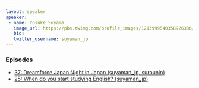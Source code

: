 ```yaml
---
layout: speaker
speaker:
 - name: Yosuke Suyama
   image_url: https://pbs.twimg.com/profile_images/1213999540358926336/eBAQWuzP_400x400.jpg
   bio:
   twitter_username: suyaman_jp
---
```


### Episodes

- [37: Dreamforce Japan Night in Japan (suyaman_jp, surounin)](/037/)
- [25: When do you start studying English? (suyaman_jp)](/025/)
